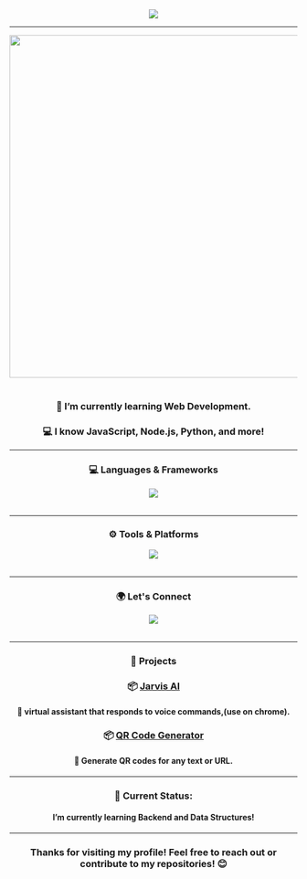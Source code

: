 <div align="center">
<img src="https://readme-typing-svg.herokuapp.com/?font=Righteous&size=35&center=true&vCenter=true&width=500&height=70&duration=4000&lines=Hi+There!+👋;+I'm+Kaustubh+Hiwanj!;" />
</div>

<hr>


<div align="center">
  <img src="https://user-images.githubusercontent.com/74038190/225813708-98b745f2-7d22-48cf-9150-083f1b00d6c9.gif" width="600"/>
</div>



<br>
<div align="center">
 <h3>🌱 I’m currently learning Web Development.</h3>

 <h3>💻 I know JavaScript, Node.js, Python, and more!</h3>

  </div>
<hr>


<h3 align="center"> 💻 Languages & Frameworks</h3>
<div align="center">
    <img src="https://skillicons.dev/icons?i=html,css,javascript,vscode,python,react,nextjs,tailwind,mongodb,express,nodejs,mysql,opencv,figma"/> <br>
</div>
<br>
<hr>


<h3 align="center"> ⚙️ Tools & Platforms</h3>
<div align="center">
    <img src="https://skillicons.dev/icons?i=git,github,vscode">
</div>

<br>
<hr>
<h3 align="center">🌍 Let's Connect</h3>


<div align="center">
<img src="https://skillicons.dev/icons?i=linkedin"/>
</div>

<br>
<div align="center">
<hr>


<h3> 🚀 Projects</h3>



### 📦 [Jarvis AI](https://jarvisai-gamma.vercel.app/)
<h4>🔹 virtual assistant that responds to voice commands,(use on chrome).</h4>

### 📦 [QR Code Generator](https://qr-code-generator-jade-psi.vercel.app/)
<h4>🔹 Generate QR codes for any text or URL.</h4>


<hr>
<div align="center">
<h3> 📅 Current Status:</h3>
<h4>I’m currently learning Backend and Data Structures!</h4>
</div>


<hr>
<h3 align="center">Thanks for visiting my profile! Feel free to reach out or contribute to my repositories! 😊</h3>
